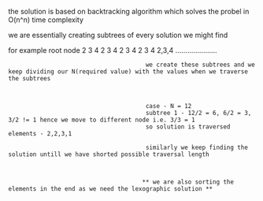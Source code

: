 the solution is based on backtracking algorithm which solves the probel in O(n^n) time complexity

we are essentially creating subtrees of every solution we might find


for example                                                              root node
                                                 2                           3                            4
                                            2    3     4              2      3       4              2      3      4
                                           2,3,4 ..................... 
                                           
                                           we create these subtrees and we keep dividing our N(required value) with the values when we traverse the subtrees
                                           
                                           
                                           
                                           case - N = 12
                                           subtree 1 - 12/2 = 6, 6/2 = 3, 3/2 != 1 hence we move to different node i.e. 3/3 = 1
                                           so solution is traversed elements - 2,2,3,1
                                           
                                           similarly we keep finding the solution untill we have shorted possible traversal length 
                                           
                                           
                                           
                                          ** we are also sorting the elements in the end as we need the lexographic solution **
